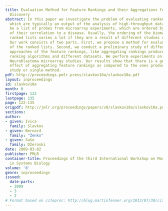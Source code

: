 ```yaml
---
title: Evaluation Method for Feature Rankings and their Aggregations for Biomarker
  Discovery
abstract: In this paper we investigate the problem of evaluating ranked lists of biomarkers,
  which are typically an output of the analysis of high-throughput data. This can
  be a list of probes from microarray experiments, which are ordered by the strength
  of their correlation to a disease. Usually, the ordering of the biomarkers in the
  ranked lists varies a lot if they are a result of different studies or methods.
  Our work consists of two parts. First, we propose a method for evaluating the “correctness”
  of the ranked lists. Second, we conduct a preliminary study of different aggregation
  approaches of the feature rankings, like aggregating rankings produced from different
  ranking algorithms and different datasets. We perform experiments on multiple public
  Neuroblastoma microarray studies. Our results show that there is a generally beneficial
  effect of aggregating feature rankings as compared to the ones produced by a single
  study or single method.
pdf: http://proceedings.pmlr.press/slavkov10a/slavkov10a.pdf
layout: inproceedings
id: slavkov10a
month: 0
firstpage: 122
lastpage: 135
page: 122-135
origpdf: http://jmlr.org/proceedings/papers/v8/slavkov10a/slavkov10a.pdf
sections: 
author:
- given: Ivica
  family: Slavkov
- given: Bernard
  family: "Ženko"
- given: Sašo
  family: Džeroski
date: 2009-03-02
publisher: PMLR
container-title: Proceedings of the third International Workshop on Machine Learning
  in Systems Biology
volume: '8'
genre: inproceedings
issued:
  date-parts:
  - 2009
  - 3
  - 2
# Format based on citeproc: http://blog.martinfenner.org/2013/07/30/citeproc-yaml-for-bibliographies/
---
```


